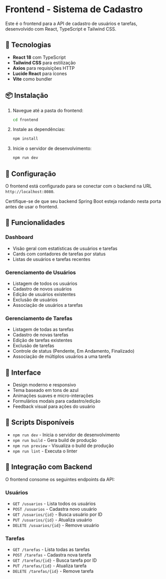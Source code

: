 # Frontend - Sistema de Cadastro

Este é o frontend para a API de cadastro de usuários e tarefas, desenvolvido com React, TypeScript e Tailwind CSS.

## 🚀 Tecnologias

- **React 18** com TypeScript
- **Tailwind CSS** para estilização
- **Axios** para requisições HTTP
- **Lucide React** para ícones
- **Vite** como bundler

## 📦 Instalação

1. Navegue até a pasta do frontend:
   ```bash
   cd frontend
   ```

2. Instale as dependências:
   ```bash
   npm install
   ```

3. Inicie o servidor de desenvolvimento:
   ```bash
   npm run dev
   ```

## 🔧 Configuração

O frontend está configurado para se conectar com o backend na URL `http://localhost:8080`. 

Certifique-se de que seu backend Spring Boot esteja rodando nesta porta antes de usar o frontend.

## 📱 Funcionalidades

### Dashboard
- Visão geral com estatísticas de usuários e tarefas
- Cards com contadores de tarefas por status
- Listas de usuários e tarefas recentes

### Gerenciamento de Usuários
- Listagem de todos os usuários
- Cadastro de novos usuários
- Edição de usuários existentes
- Exclusão de usuários
- Associação de usuários a tarefas

### Gerenciamento de Tarefas
- Listagem de todas as tarefas
- Cadastro de novas tarefas
- Edição de tarefas existentes
- Exclusão de tarefas
- Controle de status (Pendente, Em Andamento, Finalizado)
- Associação de múltiplos usuários a uma tarefa

## 🎨 Interface

- Design moderno e responsivo
- Tema baseado em tons de azul
- Animações suaves e micro-interações
- Formulários modais para cadastro/edição
- Feedback visual para ações do usuário

## 📝 Scripts Disponíveis

- `npm run dev` - Inicia o servidor de desenvolvimento
- `npm run build` - Gera build de produção
- `npm run preview` - Visualiza o build de produção
- `npm run lint` - Executa o linter

## 🔗 Integração com Backend

O frontend consome os seguintes endpoints da API:

### Usuários
- `GET /usuarios` - Lista todos os usuários
- `POST /usuarios` - Cadastra novo usuário
- `GET /usuarios/{id}` - Busca usuário por ID
- `PUT /usuarios/{id}` - Atualiza usuário
- `DELETE /usuarios/{id}` - Remove usuário

### Tarefas
- `GET /tarefas` - Lista todas as tarefas
- `POST /tarefas` - Cadastra nova tarefa
- `GET /tarefas/{id}` - Busca tarefa por ID
- `PUT /tarefas/{id}` - Atualiza tarefa
- `DELETE /tarefas/{id}` - Remove tarefa